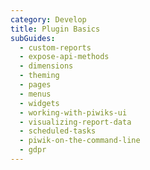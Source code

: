 ```yaml
---
category: Develop
title: Plugin Basics
subGuides:
  - custom-reports
  - expose-api-methods
  - dimensions
  - theming
  - pages
  - menus
  - widgets
  - working-with-piwiks-ui
  - visualizing-report-data
  - scheduled-tasks
  - piwik-on-the-command-line
  - gdpr
---
```


